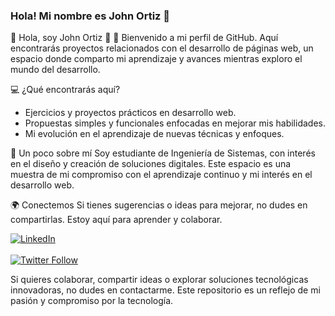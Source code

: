 ### Hola! Mi nombre es John Ortiz 👋

🌟 Hola, soy John Ortiz 👋
🚀 Bienvenido a mi perfil de GitHub. Aquí encontrarás proyectos relacionados con el desarrollo de páginas web, un espacio donde comparto mi aprendizaje y avances mientras exploro el mundo del desarrollo.

💻 ¿Qué encontrarás aquí?
* Ejercicios y proyectos prácticos en desarrollo web.
* Propuestas simples y funcionales enfocadas en mejorar mis habilidades.
* Mi evolución en el aprendizaje de nuevas técnicas y enfoques.

🌱 Un poco sobre mí
Soy estudiante de Ingeniería de Sistemas, con interés en el diseño y creación de soluciones digitales. Este espacio es una muestra de mi compromiso con el aprendizaje continuo y mi interés en el desarrollo web.

🌍 Conectemos
Si tienes sugerencias o ideas para mejorar, no dudes en compartirlas. Estoy aquí para aprender y colaborar.

[![LinkedIn](https://img.shields.io/badge/LinkedIn-John_Ortiz-0077B5?style=for-the-badge&logo=linkedin&logoColor=white&labelColor=101010)](https://www.linkedin.com/in/johnortiz18)
</br>
</br>
[![Twitter Follow](https://img.shields.io/twitter/follow/JohnO1803)](https://twitter.com/JohnO1803)

Si quieres colaborar, compartir ideas o explorar soluciones tecnológicas innovadoras, no dudes en contactarme. Este repositorio es un reflejo de mi pasión y compromiso por la tecnología.